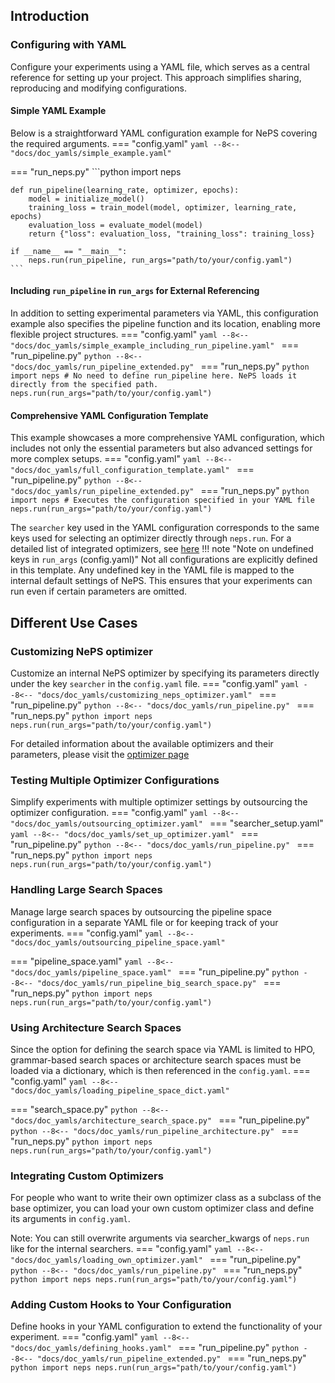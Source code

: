 
## Introduction
### Configuring with YAML
Configure your experiments using a YAML file, which serves as a central reference for setting up your project.
This approach simplifies sharing, reproducing and modifying configurations.
#### Simple YAML Example
Below is a straightforward YAML configuration example for NePS covering the required arguments.
=== "config.yaml"
    ```yaml
    --8<-- "docs/doc_yamls/simple_example.yaml"
    ```

=== "run_neps.py"
    ```python
    import neps

    def run_pipeline(learning_rate, optimizer, epochs):
        model = initialize_model()
        training_loss = train_model(model, optimizer, learning_rate, epochs)
        evaluation_loss = evaluate_model(model)
        return {"loss": evaluation_loss, "training_loss": training_loss}

    if __name__ == "__main__":
        neps.run(run_pipeline, run_args="path/to/your/config.yaml")
    ```


#### Including `run_pipeline` in `run_args` for External Referencing
In addition to setting experimental parameters via YAML, this configuration example also specifies the pipeline function
and its location, enabling more flexible project structures.
=== "config.yaml"
    ```yaml
    --8<-- "docs/doc_yamls/simple_example_including_run_pipeline.yaml"
    ```
=== "run_pipeline.py"
    ```python
    --8<-- "docs/doc_yamls/run_pipeline_extended.py"
    ```
=== "run_neps.py"
    ```python
    import neps
    # No need to define run_pipeline here. NePS loads it directly from the specified path.
    neps.run(run_args="path/to/your/config.yaml")
    ```

#### Comprehensive YAML Configuration Template
This example showcases a more comprehensive YAML configuration, which includes not only the essential parameters
but also advanced settings for more complex setups.
=== "config.yaml"
    ```yaml
    --8<-- "docs/doc_yamls/full_configuration_template.yaml"
    ```
=== "run_pipeline.py"
    ```python
    --8<-- "docs/doc_yamls/run_pipeline_extended.py"
    ```
=== "run_neps.py"
    ```python
    import neps
    # Executes the configuration specified in your YAML file
    neps.run(run_args="path/to/your/config.yaml")
    ```

The `searcher` key used in the YAML configuration corresponds to the same keys used for selecting an optimizer directly
through `neps.run`. For a detailed list of integrated optimizers, see [here](optimizers.md#list-available-searchers)
!!! note "Note on undefined keys in `run_args` (config.yaml)"
    Not all configurations are explicitly defined in this template. Any undefined key in the YAML file is mapped to
    the internal default settings of NePS. This ensures that your experiments can run even if certain parameters are
    omitted.

## Different Use Cases
### Customizing NePS optimizer
Customize an internal NePS optimizer by specifying its parameters directly under the key `searcher` in the
`config.yaml` file.
=== "config.yaml"
    ```yaml
        --8<-- "docs/doc_yamls/customizing_neps_optimizer.yaml"
    ```
=== "run_pipeline.py"
    ```python
    --8<-- "docs/doc_yamls/run_pipeline.py"
    ```
=== "run_neps.py"
    ```python
    import neps
    neps.run(run_args="path/to/your/config.yaml")
    ```

For detailed information about the available optimizers and their parameters, please visit the [optimizer page](optimizers.md#list-available-searching-algorithms)


### Testing Multiple Optimizer Configurations
Simplify experiments with multiple optimizer settings by outsourcing the optimizer configuration.
=== "config.yaml"
    ```yaml
        --8<-- "docs/doc_yamls/outsourcing_optimizer.yaml"
    ```
=== "searcher_setup.yaml"
    ```yaml
    --8<-- "docs/doc_yamls/set_up_optimizer.yaml"
    ```
=== "run_pipeline.py"
    ```python
    --8<-- "docs/doc_yamls/run_pipeline.py"
    ```
=== "run_neps.py"
    ```python
    import neps
    neps.run(run_args="path/to/your/config.yaml")
    ```

### Handling Large Search Spaces
Manage large search spaces by outsourcing the pipeline space configuration in a separate YAML file or for keeping track
of your experiments.
=== "config.yaml"
    ```yaml
        --8<-- "docs/doc_yamls/outsourcing_pipeline_space.yaml"
    ```

=== "pipeline_space.yaml"
    ```yaml
    --8<-- "docs/doc_yamls/pipeline_space.yaml"
    ```
=== "run_pipeline.py"
    ```python
    --8<-- "docs/doc_yamls/run_pipeline_big_search_space.py"
    ```
=== "run_neps.py"
    ```python
    import neps
    neps.run(run_args="path/to/your/config.yaml")
    ```


### Using Architecture Search Spaces
Since the option for defining the search space via YAML is limited to HPO, grammar-based search spaces or architecture
search spaces must be loaded via a dictionary, which is then referenced in the `config.yaml`.
=== "config.yaml"
    ```yaml
        --8<-- "docs/doc_yamls/loading_pipeline_space_dict.yaml"
    ```

=== "search_space.py"
    ```python
    --8<-- "docs/doc_yamls/architecture_search_space.py"
    ```
=== "run_pipeline.py"
    ```python
    --8<-- "docs/doc_yamls/run_pipeline_architecture.py"
    ```
=== "run_neps.py"
    ```python
    import neps
    neps.run(run_args="path/to/your/config.yaml")
    ```


### Integrating Custom Optimizers
For people who want to write their own optimizer class as a subclass of the base optimizer, you can load your own
custom optimizer class and define its arguments in `config.yaml`.

Note: You can still overwrite arguments via searcher_kwargs of `neps.run` like for the internal searchers.
=== "config.yaml"
    ```yaml
        --8<-- "docs/doc_yamls/loading_own_optimizer.yaml"
    ```
=== "run_pipeline.py"
    ```python
    --8<-- "docs/doc_yamls/run_pipeline.py"
    ```
=== "run_neps.py"
    ```python
    import neps
    neps.run(run_args="path/to/your/config.yaml")
    ```



### Adding Custom Hooks to Your Configuration
Define hooks in your YAML configuration to extend the functionality of your experiment.
=== "config.yaml"
    ```yaml
        --8<-- "docs/doc_yamls/defining_hooks.yaml"
    ```
=== "run_pipeline.py"
    ```python
    --8<-- "docs/doc_yamls/run_pipeline_extended.py"
    ```
=== "run_neps.py"
    ```python
    import neps
    neps.run(run_args="path/to/your/config.yaml")
    ```
